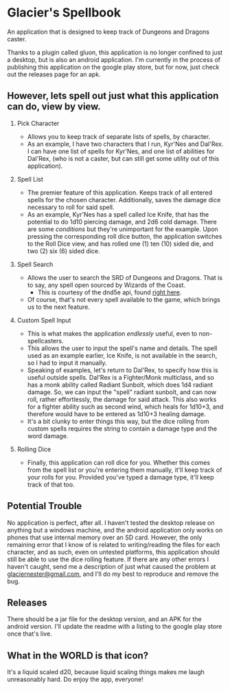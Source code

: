 # Glacier's Spellbook
An application that is designed to keep track of Dungeons and Dragons caster.

Thanks to a plugin called gluon, this application is no longer confined to just a desktop, but is also an android application. 
I'm currently in the process of publishing this application on the google play store, but for now, just check out the releases page for an apk.

## However, lets spell out just what this application can do, view by view.

1. Pick Character
	  * Allows you to keep track of separate lists of spells, by character. 
	  * As an example, I have two characters that I run, Kyr'Nes and Dal'Rex. I can have one list of spells for Kyr'Nes, and one list of abilities for Dal'Rex, (who is not a caster, but can still get some utility out of this application).
2. Spell List
	* The premier feature of this application. Keeps track of all entered spells for the chosen character. Additionally, saves the damage dice necessary to roll for said spell. 
	* As an example, Kyr'Nes has a spell called Ice Knife, that has the potential to do 1d10 piercing damage, and 2d6 cold damage. There are some _conditions_ but they're unimportant for the example. Upon pressing the corresponding roll dice button, the application switches to the Roll Dice view, and has rolled one (1) ten (10) sided die, and two (2) six (6) sided dice.

3. Spell Search
	* Allows the user to search the SRD of Dungeons and Dragons. That is to say, any spell open sourced by Wizards of the Coast. 
		* This is courtesy of the dnd5e api, found [right here](https://github.com/adrpadua/5e-database).
    *  Of course, that's not every spell available to the game, which brings us to the next feature.
4. Custom Spell Input
	* This is what makes the application _endlessly_ useful, even to non-spellcasters.
	* This allows the user to input the spell's name and details. The spell used as an example earlier, Ice Knife, is not available in the search, so I had to input it manually. 
	* Speaking of examples, let's return to Dal'Rex, to specify how this is useful outside spells. Dal'Rex is a Fighter/Monk multiclass, and so has a monk ability called Radiant Sunbolt, which does 1d4 radiant damage. So, we can input the "spell" radiant sunbolt, and can now roll, rather effortlessly, the damage for said attack. This also works for a fighter ability such as second wind, which heals for 1d10+3, and therefore would have to be entered as 1d10+3 healing damage. 
	* It's a bit clunky to enter things this way, but the dice rolling from custom spells requires the string to contain a damage type and the word damage. 
5.  Rolling Dice
	* Finally, this application can roll dice for you. Whether this comes from the spell list or you're entering them manually, it'll keep track of your rolls for you. Provided you've typed a damage type, it'll keep track of that too. 
## Potential Trouble
No application is perfect, after all. I haven't tested the desktop release on anything but a windows machine, and the android application only works on phones that use internal memory over an SD card.
However, the only remaining error that I know of is related to writing/reading the files for each character, and as such, even on untested platforms, this application should still be able to use the dice rolling feature.
If there are any other errors I haven't caught, send me a description of just what caused the problem at glaciernester@gmail.com, and I'll do my best to reproduce and remove the bug.
## Releases
There should be a jar file for the desktop version, and an APK for the android version. I'll update the readme with a listing to the google play store once that's live.
## What in the WORLD is that icon?
It's a liquid scaled d20, because liquid scaling things makes me laugh unreasonably hard. Do enjoy the app, everyone!
